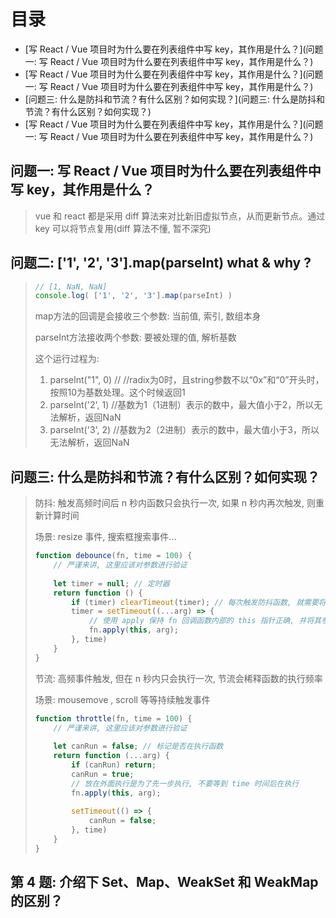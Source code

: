 # 目录

* [写 React / Vue 项目时为什么要在列表组件中写 key，其作用是什么？](问题一: 写 React / Vue 项目时为什么要在列表组件中写 key，其作用是什么？)
* [写 React / Vue 项目时为什么要在列表组件中写 key，其作用是什么？](问题一: 写 React / Vue 项目时为什么要在列表组件中写 key，其作用是什么？)
* [问题三: 什么是防抖和节流？有什么区别？如何实现？](问题三: 什么是防抖和节流？有什么区别？如何实现？)
* [写 React / Vue 项目时为什么要在列表组件中写 key，其作用是什么？](问题一: 写 React / Vue 项目时为什么要在列表组件中写 key，其作用是什么？)



## 问题一: 写 React / Vue 项目时为什么要在列表组件中写 key，其作用是什么？

> vue 和 react 都是采用 diff 算法来对比新旧虚拟节点，从而更新节点。通过 key 可以将节点复用(diff 算法不懂, 暂不深究)



## 问题二: ['1', '2', '3'].map(parseInt) what & why ?

> ```javascript
> // [1, NaN, NaN]
> console.log( ['1', '2', '3'].map(parseInt) )
> ```
>
> map方法的回调是会接收三个参数: 当前值, 索引, 数组本身
>
> parseInt方法接收两个参数: 要被处理的值, 解析基数
>
> 这个运行过程为: 
>
> 1. parseInt("1", 0) // //radix为0时，且string参数不以“0x”和“0”开头时，按照10为基数处理。这个时候返回1
> 2.  parseInt('2', 1) //基数为1（1进制）表示的数中，最大值小于2，所以无法解析，返回NaN 
> 3.  parseInt('3', 2) //基数为2（2进制）表示的数中，最大值小于3，所以无法解析，返回NaN 



## 问题三: 什么是防抖和节流？有什么区别？如何实现？

> 防抖: 触发高频时间后 n 秒内函数只会执行一次, 如果 n 秒内再次触发, 则重新计算时间
>
> 场景: resize 事件, 搜索框搜索事件...
>
> ```javascript
> function debounce(fn, time = 100) {
>     // 严谨来讲, 这里应该对参数进行验证
>     
>     let timer = null; // 定时器
>     return function () {
>         if (timer) clearTimeout(timer); // 每次触发防抖函数, 就需要将之前的定时器清除
>         timer = setTimeout((...arg) => {
>             // 使用 apply 保持 fn 回调函数内部的 this 指针正确, 并将其参数传递给 fn 回调
>             fn.apply(this, arg);
>         }, time)
>     }
> }
> ```
>
> 
>
> 节流: 高频事件触发, 但在 n 秒内只会执行一次, 节流会稀释函数的执行频率
>
> 场景:  mousemove ,  scroll 等等持续触发事件
>
> ```javascript
> function throttle(fn, time = 100) {
>     // 严谨来讲, 这里应该对参数进行验证
>     
>     let canRun = false; // 标记是否在执行函数
>     return function (...arg) {
>         if (canRun) return;
>         canRun = true;
>         // 放在外面执行是为了先一步执行, 不要等到 time 时间后在执行
>         fn.apply(this, arg);
>         
>         setTimeout(() => {
>             canRun = false;
>         }, time)
>     }
> }
> ```



## 第 4 题: 介绍下 Set、Map、WeakSet 和 WeakMap 的区别？

























